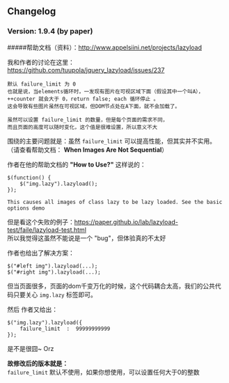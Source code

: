 ## Changelog

### Version: 1.9.4 (by paper)

#####帮助文档（资料）：http://www.appelsiini.net/projects/lazyload

我和作者的讨论在这里：https://github.com/tuupola/jquery_lazyload/issues/237

	默认 failure_limit 为 0  
	也就是说，当elements循环时，一发现有图片在可视区域下面（假设其中一个叫A），  
	++counter 就会大于 0，return false; each 循环停止 。  
	这会导致有些图片虽然在可视区域，但DOM节点处在A下面，就不会加载了。  
	
	虽然可以设置 failure_limit 的数量，但是每个页面的需求不同，
	而且页面的高度可以随时变化，这个值是很难设置，所以意义不大

围绕的主要问题就是：虽然 `failure_limit` 可以提高性能，但其实并不实用。  
（请查看帮助文档： **When Images Are Not Sequential**）

作者在他的帮助文档的 **"How to Use?"** 这样说的：

	$(function() {
	    $("img.lazy").lazyload();
	});

	This causes all images of class lazy to be lazy loaded. See the basic options demo

但是看这个失败的例子：https://paper.github.io/lab/lazyload-test/faile/lazyload-test.html  
所以我觉得这虽然不能说是一个 "bug"，但体验真的不太好

作者也给出了解决方案：

	$("#left img").lazyload(...);
	$("#right img").lazyload(...);	

但当页面很多，页面的dom千变万化的时候，这个代码耦合太高，我们的公共代码只要关心 `img.lazy` 标签即可。

然后 作者又给出：

	$("img.lazy").lazyload({
	    failure_limit  :  99999999999
	});

是不是很囧~ Orz


**故修改后的版本就是：**   
`failure_limit` 默认不使用，如果你想使用，可以设置任何大于0的整数

